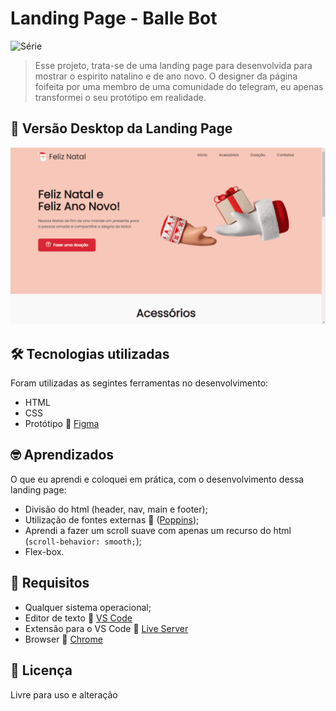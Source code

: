 # Landing Page - Balle Bot
![Série](https://img.shields.io/static/v1?label=ZairoBastos&message=FelizNatal&color=blue)

> Esse projeto, trata-se de uma landing page para desenvolvida para mostrar o espirito natalino e de ano novo. O designer da página foifeita por uma membro de uma comunidade do telegram, eu apenas transformei o seu protótipo em realidade.

## :camera_flash: Versão Desktop da Landing Page
![Imagem](images/ezgif.com-gif-maker.gif)

## :hammer_and_wrench: Tecnologias utilizadas
 Foram utilizadas as segintes ferramentas no desenvolvimento:
 - HTML
 - CSS
 - Protótipo :link: [Figma](https://www.figma.com/file/Yb9IBH56g7T1hdIyZ3BMNO/Desafios---Codel%C3%A2ndia?node-id=39341%3A687)

## :nerd_face: Aprendizados
O que eu aprendi e coloquei em prática, com o desenvolvimento dessa landing page:
 - Divisão do html (header, nav, main e footer);
 - Utilização de fontes externas :link: ([Poppins](https://fonts.google.com/specimen/Poppins));
 - Aprendi a fazer um scroll suave com apenas um recurso do html (``scroll-behavior: smooth;``);
 - Flex-box.

## :page_facing_up: Requisitos
- Qualquer sistema operacional;
- Editor de texto :link: [VS Code](https://code.visualstudio.com/)
- Extensão para o VS Code :link: [Live Server](https://marketplace.visualstudio.com/items?itemName=ritwickdey.LiveServer)
- Browser :link: [Chrome](https://www.google.pt/intl/pt-PT/chrome/?brand=ISCS&gclid=CjwKCAiAtouOBhA6EiwA2nLKHzAVeY7vzxHKqYQHR9e2iF4Q-UYwVeNg_5CdIuPOs6RF2hbwjslc8xoCK3QQAvD_BwE&gclsrc=aw.ds)

## :pencil: Licença
Livre para uso e alteração